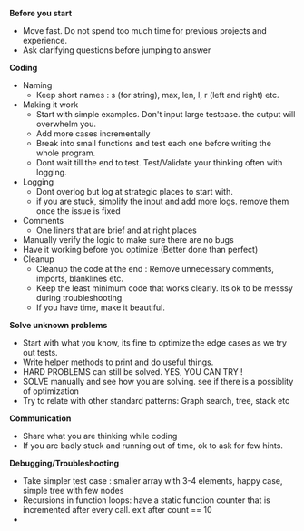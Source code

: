 


  **Before you start**
  
  * Move fast. Do not spend too much time for previous projects and experience.
  * Ask clarifying questions before jumping to answer


  **Coding**
  * Naming
    * Keep short names : s (for string), max, len, l, r (left and right) etc. 
  * Making it work
    * Start with simple examples. Don't input large testcase. the output will overwhelm you.
    * Add more cases incrementally
    * Break into small functions and test each one before writing the whole program.
    * Dont wait till the end to test. Test/Validate your thinking often with logging.
  * Logging
    * Dont overlog but log at strategic places to start with.
    * if you are stuck, simplify the input and add more logs. remove them once the issue is fixed 
  * Comments
    * One liners that are brief and at right places 
  * Manually verify the logic to make sure there are no bugs
  * Have it working before you optimize (Better done than perfect)
  * Cleanup
     * Cleanup the code at the end : Remove unnecessary comments, imports, blanklines etc.
     * Keep the least minimum code that works clearly. Its ok to be messsy during troubleshooting
     * If you have time, make it beautiful.
   
**Solve unknown problems**
  * Start with what you know, its fine to optimize the edge cases as we try out tests.
  * Write helper methods to print and do useful things.
  * HARD PROBLEMS can still be solved. YES, YOU CAN TRY !
  * SOLVE manually and see how you are solving. see if there is a possiblity of optimization
  * Try to relate with other standard patterns: Graph search, tree, stack etc

**Communication**
  * Share what you are thinking while coding
  * If you are badly stuck and running out of time, ok to ask for few hints.

**Debugging/Troubleshooting**
  * Take simpler test case : smaller array with 3-4 elements, happy case, simple tree with few nodes
  * Recursions in function loops: have a static function counter that is incremented after every call. exit after count == 10
  * 
